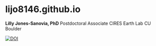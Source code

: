 # lijo8146.github.io
**Lilly Jones-Sanovia, PhD**
Postdoctoral Associate
CIRES Earth Lab
CU Boulder

[![DOI](https://zenodo.org/badge/642474652.svg)](https://zenodo.org/badge/latestdoi/642474652)
